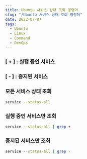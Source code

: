 ```yaml
---
title: Ubuntu 서비스 상태 조회 명령어
slug: "/Ubuntu-서비스-상태-조회-명령어"
date: 2022-07-07
tags:
  - Ubuntu
  - Linux
  - Command
  - DevOps
---
```


### [ + ] : 실행 중인 서비스
### [ - ] : 중지된 서비스

### 모든 서비스 상태 조회
```bash
service --status-all
```

### 실행 중인 서비스만 조회
```bash
service --status-all | grep +
```

### 중지된 서비스만 조회
```bash
service --status-all | grep -
```
